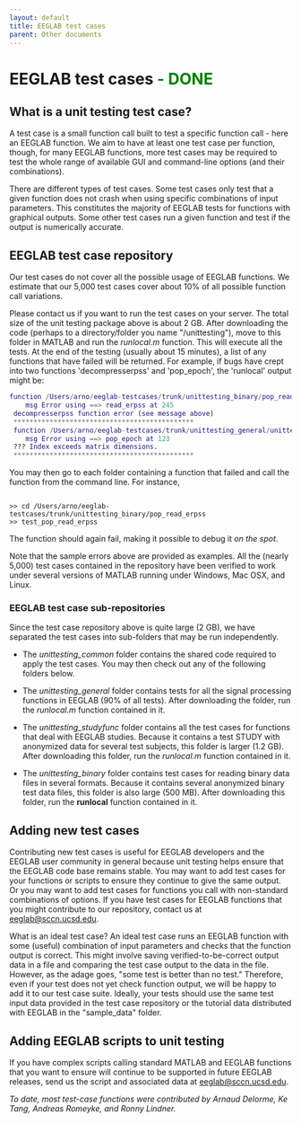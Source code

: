 ```yaml
---
layout: default
title: EEGLAB test cases
parent: Other documents
---
```

EEGLAB test cases <span style="color: green">- DONE</span>
===

## What is a unit testing test case?

A test case is a small function call built to test a
specific function call - here an EEGLAB function. We aim to have at
least one test case per function, though, for many EEGLAB functions, 
more test cases may be required to test the whole range of available GUI
and command-line options (and their combinations).

There are different types of test cases. Some test cases only test
that a given function does not crash when using specific combinations of
input parameters. This constitutes the majority of EEGLAB tests for
functions with graphical outputs. Some other test cases run a given
function and test if the output is numerically accurate.

## EEGLAB test case repository

Our test cases do not cover all the possible usage of EEGLAB functions.
We estimate that our 5,000 test cases cover about 10% of all
possible function call variations.

Please contact us if you want to run the test cases on your server. The total size of the unit testing package above is about 2 GB. After downloading the code (perhaps to a directory/folder you
name "/unittesting"), move to this folder in MATLAB and run the
*runlocal.m* function. This will execute all the tests. At the end of
the testing (usually about 15 minutes), a list of any functions that
have failed will be returned. For example, if bugs have crept into two
functions 'decompresserpss' and 'pop_epoch', the 'runlocal' output might
be:

```matlab
function /Users/arno/eeglab-testcases/trunk/unittesting_binary/pop_read_erpss/test_pop_read_erpss.m
    msg Error using ==> read_erpss at 245
 decompresserpss function error (see message above)
 *********************************************
 function /Users/arno/eeglab-testcases/trunk/unittesting_general/unittesting_popfunc/pop_epoch/test_pop_epoch.m
    msg Error using ==> pop_epoch at 123
 ??? Index exceeds matrix dimensions.
 *********************************************
```


You may then go to each folder containing a function that failed and
call the function from the command line. For instance,

```

>> cd /Users/arno/eeglab-testcases/trunk/unittesting_binary/pop_read_erpss
>> test_pop_read_erpss

```

The function should again fail, making it possible to debug it *on the
spot*.

Note that the sample errors above are provided as examples. All
the (nearly 5,000) test cases contained in the repository have been
verified to work under several versions of MATLAB running under
Windows, Mac OSX, and Linux.

### EEGLAB test case sub-repositories

Since the test case repository above is quite large (2 GB), we have
separated the test cases into sub-folders that may be run independently.
- The *unittesting_common* folder contains the shared code required to apply
the test cases. You may then check out any of the following folders
below.

- The *unittesting_general* folder contains tests for all the signal processing
functions in EEGLAB (90% of all tests). After
downloading the folder, run the *runlocal.m* function contained in
it.
- The *unittesting_studyfunc* folder contains all the test cases for functions that deal with
EEGLAB studies. Because it contains a test STUDY with anonymized data
for several test subjects, this folder is larger (1.2 GB). After
downloading this folder, run the
*runlocal.m* function contained in it.
- The *unittesting_binary* folder contains test cases for reading binary data files in several
formats. Because it contains several anonymized binary test data files,
this folder is also large (500 MB). After downloading this folder, run the <b>runlocal</b> function contained in it.

## Adding new test cases

Contributing new test cases is useful for EEGLAB developers and the EEGLAB user community in general because unit testing helps ensure that the EEGLAB code base remains stable. You may
want to add test cases for your functions or scripts to ensure they
continue to give the same output. Or you may want to add test cases for
functions you call with non-standard combinations of options. If you
have test cases for EEGLAB functions that you might contribute to our
repository, contact us at eeglab@sccn.ucsd.edu.

What is an ideal test case? An ideal test case runs an EEGLAB function
with some (useful) combination of input parameters and checks that
the function output is correct. This might involve saving
verified-to-be-correct output data in a file and comparing the test case
output to the data in the file. However, as the adage goes, "some test is
better than no test." Therefore, even if your test does not yet check
function output, we will be happy to add it to our test case suite.
Ideally, your tests should use the same test input data provided in the
test case repository or the tutorial data distributed with
EEGLAB in the "sample_data" folder.

## Adding EEGLAB scripts to unit testing

If you have complex scripts calling standard MATLAB and EEGLAB functions
that you want to ensure will continue to be supported in future EEGLAB
releases, send us the script and associated data at
eeglab@sccn.ucsd.edu.

<i>To date, most test-case functions were contributed by Arnaud Delorme,
Ke Tang, Andreas Romeyke, and Ronny Lindner.</i>